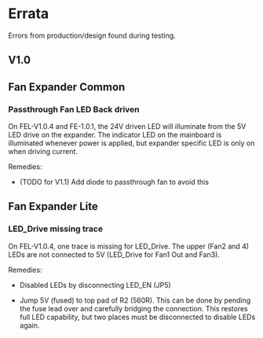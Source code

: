 # Errata

Errors from production/design found during testing.

## V1.0

## Fan Expander Common

### Passthrough Fan LED Back driven

On FEL-V1.0.4 and FE-1.0.1, the 24V driven LED will illuminate from the 5V LED drive on the expander.  The indicator LED on the mainboard is illuminated whenever power is applied, but expander specific LED is only on when driving current.

Remedies:

* (TODO for V1.1) Add diode to passthrough fan to avoid this

## Fan Expander Lite

### LED_Drive missing trace

On FEL-V1.0.4, one trace is missing for LED_Drive.  The upper (Fan2 and 4) LEDs are not connected to 5V (LED_Drive for Fan1 Out and Fan3).  

Remedies:

* Disabled LEDs by disconnecting LED_EN (JP5)

* Jump 5V (fused) to top pad of R2 (560R).  This can be done by pending the fuse lead over and carefully bridging the connection.  This restores full LED capability, but two places must be disconnected to disable LEDs again.

